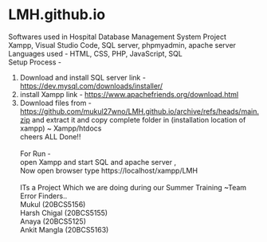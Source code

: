 # LMH.github.io
Softwares used in Hospital Database Management System Project <br>
Xampp,
Visual Studio Code,
SQL server,
phpmyadmin,
apache server<br>
Languages used - 
HTML,
CSS,
PHP,
JavaScript,
SQL<br>
Setup Process - <br>
1. Download and install SQL server link - https://dev.mysql.com/downloads/installer/ <br>
2. install Xampp link - https://www.apachefriends.org/download.html <br>
3. Download files from - https://github.com/mukul27wno/LMH.github.io/archive/refs/heads/main.zip 
and extract it and copy complete folder in (installation location of xampp) ~ Xampp/htdocs <br>
cheers ALL Done!!<br><br>
For Run - <br>
open Xampp and start SQL and apache server , <br>
Now open browser type https://localhost/xampp/LMH
<br><br> 
ITs a Project Which we are doing during our Summer Training 
~Team Error Finders..    <br/>
Mukul        (20BCS5156) <br/>
Harsh Chigal (20BCS5155) <br/>
Anaya        (20BCS5125) <br/>
Ankit Mangla (20BCS5163) <br/>
